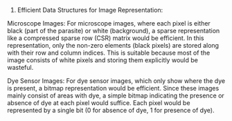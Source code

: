 1. Efficient Data Structures for Image Representation:

Microscope Images:
For microscope images, where each pixel is either black (part of the parasite) or white (background), 
a sparse representation like a compressed sparse row (CSR) matrix would be efficient. In this representation, 
only the non-zero elements (black pixels) are stored along with their row and column indices. This is suitable 
because most of the image consists of white pixels and storing them explicitly would be wasteful.

Dye Sensor Images:
For dye sensor images, which only show where the dye is present, a bitmap representation would be efficient. 
Since these images mainly consist of areas with dye, a simple bitmap indicating the presence or absence of 
dye at each pixel would suffice. Each pixel would be represented by a single bit (0 for absence of dye, 1 
for presence of dye).
